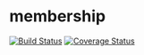 # membership

[![Build Status](https://travis-ci.org/localghost/membership.svg?branch=master)](https://travis-ci.org/localghost/membership)
[![Coverage Status](https://coveralls.io/repos/github/localghost/membership/badge.svg?branch=master)](https://coveralls.io/github/localghost/membership?branch=master)